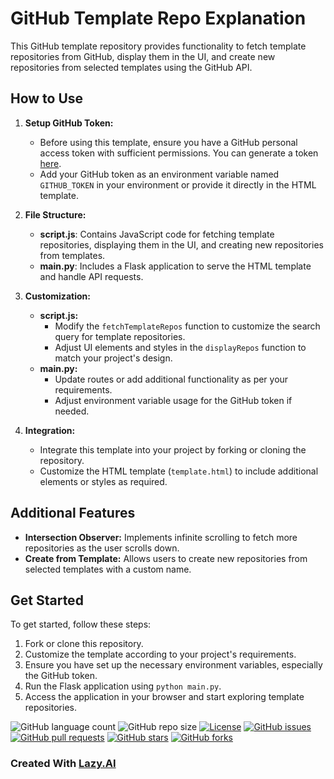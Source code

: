 # GitHub Template Repo Explanation

This GitHub template repository provides functionality to fetch template repositories from GitHub, display them in the UI, and create new repositories from selected templates using the GitHub API.

## How to Use

1. **Setup GitHub Token:**
   - Before using this template, ensure you have a GitHub personal access token with sufficient permissions. You can generate a token [here](https://github.com/settings/tokens/new).
   - Add your GitHub token as an environment variable named `GITHUB_TOKEN` in your environment or provide it directly in the HTML template.

2. **File Structure:**
   - **script.js**: Contains JavaScript code for fetching template repositories, displaying them in the UI, and creating new repositories from templates.
   - **main.py**: Includes a Flask application to serve the HTML template and handle API requests.

3. **Customization:**
   - **script.js:**
     - Modify the `fetchTemplateRepos` function to customize the search query for template repositories.
     - Adjust UI elements and styles in the `displayRepos` function to match your project's design.
   - **main.py:**
     - Update routes or add additional functionality as per your requirements.
     - Adjust environment variable usage for the GitHub token if needed.
4. **Integration:**
   - Integrate this template into your project by forking or cloning the repository.
   - Customize the HTML template (`template.html`) to include additional elements or styles as required.

## Additional Features
- **Intersection Observer:** Implements infinite scrolling to fetch more repositories as the user scrolls down.
- **Create from Template:** Allows users to create new repositories from selected templates with a custom name.

## Get Started

To get started, follow these steps:
1. Fork or clone this repository.
2. Customize the template according to your project's requirements.
3. Ensure you have set up the necessary environment variables, especially the GitHub token.
4. Run the Flask application using `python main.py`.
5. Access the application in your browser and start exploring template repositories.

![GitHub language count](https://img.shields.io/github/languages/count/barandev/Create-Repository-from-Template)
![GitHub repo size](https://img.shields.io/github/repo-size/barandev/Create-Repository-from-Template)
[![License](https://img.shields.io/github/license/barandev/Create-Repository-from-Template)](https://github.com/barandev/Create-Repository-from-Template/blob/main/LICENSE)
[![GitHub issues](https://img.shields.io/github/issues/barandev/Create-Repository-from-Template)](https://github.com/barandev/Create-Repository-from-Template/issues)
[![GitHub pull requests](https://img.shields.io/github/issues-pr/barandev/Create-Repository-from-Template)](https://github.com/barandev/Create-Repository-from-Template/pulls)
[![GitHub stars](https://img.shields.io/github/stars/barandev/Create-Repository-from-Template)](https://github.com/barandev/Create-Repository-from-Template/stargazers)
[![GitHub forks](https://img.shields.io/github/forks/barandev/Create-Repository-from-Template)](https://github.com/barandev/Create-Repository-from-Template/network)
### Created With [Lazy.AI](https://www.getlazy.ai)

